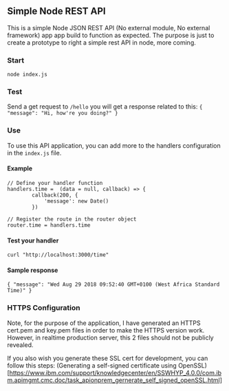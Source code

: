 ## Simple Node REST API
This is a simple Node JSON REST API (No external module, No external framework) app app build to function as expected.
The purpose is just to create a prototype to right a simple rest API in node, 
more coming.

### Start
``` node index.js ```

### Test
Send a get request to ```/hello``` you will get a response related to this: ``` {
            "message": "Hi, how're you doing?"
        } ```

### Use
To use this API application, you can add more to the handlers configuration in the ```index.js``` file. 
#### Example 
```
// Define your handler function
handlers.time =  (data = null, callback) => {
        callback(200, {
            'message': new Date()
        })

// Register the route in the router object
router.time = handlers.time

```
#### Test your handler
```
curl "http://localhost:3000/time"
```

#### Sample response
```
{ "message": "Wed Aug 29 2018 09:52:40 GMT+0100 (West Africa Standard Time)" }

```

### HTTPS Configuration
Note, for the purpose of the application, I have generated an HTTPS cert.pem and key.pem files in order to make the HTTPS  version work. However, in realtime production server, this 2 files should not be publicly revealed.

If you also wish you generate these SSL cert for development, you can follow this steps: 
(Generating a self-signed certificate using OpenSSL)[https://www.ibm.com/support/knowledgecenter/en/SSWHYP_4.0.0/com.ibm.apimgmt.cmc.doc/task_apionprem_gernerate_self_signed_openSSL.html]